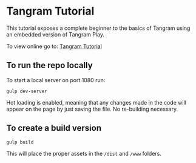 # Tangram Tutorial

This tutorial exposes a complete beginner to the basics of Tangram using an embedded version of Tangram Play.

To view online go to: [Tangram Tutorial](https://tangrams.github.io/tangram-tutorial/www/#/)

## To run the repo locally

To start a local server on port 1080 run:

`gulp dev-server`

Hot loading is enabled, meaning that any changes made in the code will appear on the page by just saving the file. No re-building necessary.

## To create a build version

`gulp build`

This will place the proper assets in the `/dist` and `/www` folders.
